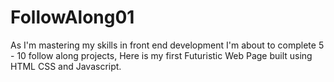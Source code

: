 # FollowAlong01
As I'm mastering my skills in front end development I'm about to complete 5 - 10 follow along projects, Here is my first Futuristic Web Page built using HTML CSS and Javascript. 
